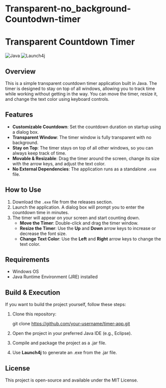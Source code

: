 # Transparent-no_background-Countodwn-timer
# Transparent Countdown Timer

![Java](https://img.shields.io/badge/Java-ED8B00?style=for-the-badge&logo=java&logoColor=white)
![Launch4j](https://img.shields.io/badge/Launch4j-0078D6?style=for-the-badge&logo=windows&logoColor=white)

## Overview

This is a simple transparent countdown timer application built in Java. The timer is designed to stay on top of all windows, allowing you to track time while working without getting in the way. You can move the timer, resize it, and change the text color using keyboard controls.

## Features

- **Customizable Countdown**: Set the countdown duration on startup using a dialog box.
- **Transparent Window**: The timer window is fully transparent with no background.
- **Stay on Top**: The timer stays on top of all other windows, so you can always keep track of time.
- **Movable & Resizable**: Drag the timer around the screen, change its size with the arrow keys, and adjust the text color.
- **No External Dependencies**: The application runs as a standalone `.exe` file.

## How to Use

1. Download the `.exe` file from the releases section.
2. Launch the application. A dialog box will prompt you to enter the countdown time in minutes.
3. The timer will appear on your screen and start counting down.
   - **Move the Timer**: Double-click and drag the timer window.
   - **Resize the Timer**: Use the **Up** and **Down** arrow keys to increase or decrease the font size.
   - **Change Text Color**: Use the **Left** and **Right** arrow keys to change the text color.

## Requirements

- Windows OS
- Java Runtime Environment (JRE) installed

## Build & Execution

If you want to build the project yourself, follow these steps:

1. Clone this repository:

    git clone https://github.com/your-username/timer-app.git
  
2. Open the project in your preferred Java IDE (e.g., Eclipse).
3. Compile and package the project as a .jar file.
4. Use **Launch4j** to generate an .exe from the .jar file.

## License

This project is open-source and available under the MIT License.

